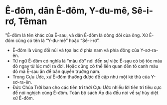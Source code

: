 # Ê-đôm, dân Ê-đôm, Y-đu-mê, Sê-i-rơ, Têman

"Ê-đôm là tên khác của Ê-sau, và dân Ê-đôm là dòng dõi của ông.  Xứ Ê-đôm cũng có tên là “Y-đu-mê” hoặc “Sê-i-rơ”.
- Ê-đôm là vùng đồi núi và tọa lạc ở phía nam và phía đông của Y-sơ-ra-ên.
- Từ ngữ Ê-đôm có nghĩa là “màu đỏ” nói đến sự việc Ê-sau có bộ tóc màu đỏ ngay từ lúc mới ra đời.  Hoặc cũng có thể liên quan đến tô canh màu đỏ mà Ê-sau ăn để bán quyền trưởng nam.
- Trong Cựu Ước, xứ Ê-đôm thường được đề cập như một kẻ thù của Y-sơ-ra-ên.
- Đức Chúa Trời ban cho các tiên tri thời Cựu Ước nhiều lời tiên tri tiêu cực để nói nghịch cùng Ê-đôm.  Toàn bộ sách Áp đia đều nói về sự hủy diệt xứ Ê-đôm.


